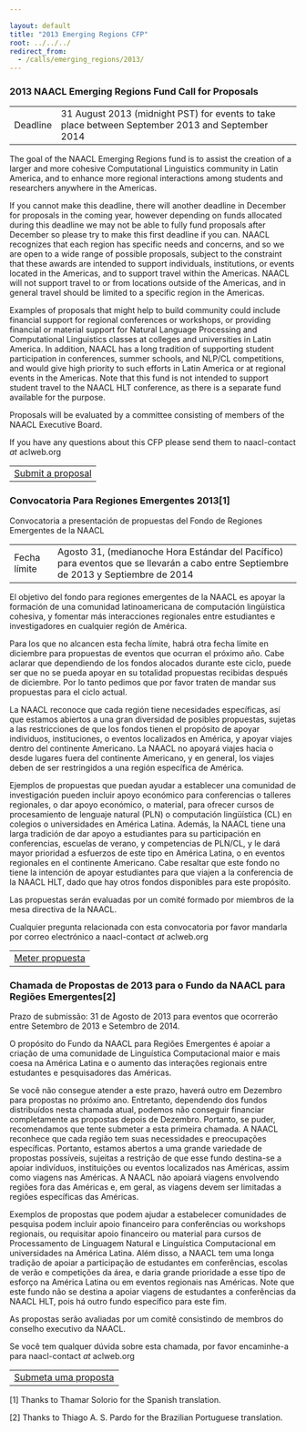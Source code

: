 ```yaml
---

layout: default
title: "2013 Emerging Regions CFP"
root: ../../../
redirect_from:
  - /calls/emerging_regions/2013/
---
```


### 2013 NAACL Emerging Regions Fund Call for Proposals

|          |                                                                                                  |
|----------|-----------------------------|
| Deadline | 31 August 2013 (midnight PST) for events to take place between September 2013 and September 2014 |

The goal of the NAACL Emerging Regions fund is to assist the creation of a larger and more cohesive Computational Linguistics community in Latin America, and to enhance more regional interactions among students and researchers anywhere in the Americas.

If you cannot make this deadline, there will another deadline in December for proposals in the coming year, however depending on funds allocated during this deadline we may not be able to fully fund proposals after December so please try to make this first deadline if you can. NAACL recognizes that each region has specific needs and concerns, and so we are open to a wide range of possible proposals, subject to the constraint that these awards are intended to support individuals, institutions, or events located in the Americas, and to support travel within the Americas. NAACL will not support travel to or from locations outside of the Americas, and in general travel should be limited to a specific region in the Americas.

Examples of proposals that might help to build community could include financial support for regional conferences or workshops, or providing financial or material support for Natural Language Processing and Computational Linguistics classes at colleges and universities in Latin America. In addition, NAACL has a long tradition of supporting student participation in conferences, summer schools, and NLP/CL competitions, and would give high priority to such efforts in Latin America or at regional events in the Americas. Note that this fund is not intended to support student travel to the NAACL HLT conference, as there is a separate fund available for the purpose.

Proposals will be evaluated by a committee consisting of members of the NAACL Executive Board.

If you have any questions about this CFP please send them to naacl-contact *at* aclweb.org

|                                                                                                            |
|---------------------------------------|
| [Submit a proposal](https://docs.google.com/forms/d/1qE9dg48F_7yuQnXcUD8BZjOiEBb1V9cMfNQZAVKWwis/viewform) |

### Convocatoria Para Regiones Emergentes 2013[1]

Convocatoria a presentación de propuestas del Fondo de Regiones Emergentes de la NAACL

|              |                                                                                                                                      |
|--------------|-----------------------------------------------------------------|
| Fecha límite | Agosto 31, (medianoche Hora Estándar del Pacífico) para eventos que se llevarán a cabo entre Septiembre de 2013 y Septiembre de 2014 |

El objetivo del fondo para regiones emergentes de la NAACL es apoyar la formación de una comunidad latinoamericana de computación lingüística cohesiva, y fomentar más interacciones regionales entre estudiantes e investigadores en cualquier región de América.

Para los que no alcancen esta fecha límite, habrá otra fecha límite en diciembre para propuestas de eventos que ocurran el próximo año. Cabe aclarar que dependiendo de los fondos alocados durante este ciclo, puede ser que no se pueda apoyar en su totalidad propuestas recibidas después de diciembre. Por lo tanto pedimos que por favor traten de mandar sus propuestas para el ciclo actual.

La NAACL reconoce que cada región tiene necesidades específicas, así que estamos abiertos a una gran diversidad de posibles propuestas, sujetas a las restricciones de que los fondos tienen el propósito de apoyar individuos, instituciones, o eventos localizados en América, y apoyar viajes dentro del continente Americano. La NAACL no apoyará viajes hacia o desde lugares fuera del continente Americano, y en general, los viajes deben de ser restringidos a una región específica de América.

Ejemplos de propuestas que puedan ayudar a establecer una comunidad de investigación pueden incluir apoyo económico para conferencias o talleres regionales, o dar apoyo económico, o material, para ofrecer cursos de procesamiento de lenguaje natural (PLN) o computación lingüística (CL) en colegios o universidades en América Latina. Además, la NAACL tiene una larga tradición de dar apoyo a estudiantes para su participación en conferencias, escuelas de verano, y competencias de PLN/CL, y le dará mayor prioridad a esfuerzos de este tipo en América Latina, o en eventos regionales en el continente Americano. Cabe resaltar que este fondo no tiene la intención de apoyar estudiantes para que viajen a la conferencia de la NAACL HLT, dado que hay otros fondos disponibles para este propósito.

Las propuestas serán evaluadas por un comité formado por miembros de la mesa directiva de la NAACL.

Cualquier pregunta relacionada con esta convocatoria por favor mandarla por correo electrónico a naacl-contact *at* aclweb.org

|                                                                                                          |
|-------------------------------------|
| [Meter propuesta](https://docs.google.com/forms/d/1qE9dg48F_7yuQnXcUD8BZjOiEBb1V9cMfNQZAVKWwis/viewform) |

### Chamada de Propostas de 2013 para o Fundo da NAACL para Regiões Emergentes[2]

Prazo de submissão: 31 de Agosto de 2013 para eventos que ocorrerão entre Setembro de 2013 e Setembro de 2014.

O propósito do Fundo da NAACL para Regiões Emergentes é apoiar a criação de uma comunidade de Linguística Computacional maior e mais coesa na América Latina e o aumento das interações regionais entre estudantes e pesquisadores das Américas.

Se você não consegue atender a este prazo, haverá outro em Dezembro para propostas no próximo ano. Entretanto, dependendo dos fundos distribuídos nesta chamada atual, podemos não conseguir financiar completamente as propostas depois de Dezembro. Portanto, se puder, recomendamos que tente submeter a esta primeira chamada. A NAACL reconhece que cada região tem suas necessidades e preocupações específicas. Portanto, estamos abertos a uma grande variedade de propostas possíveis, sujeitas a restrição de que esse fundo destina-se a apoiar indivíduos, instituições ou eventos localizados nas Américas, assim como viagens nas Américas. A NAACL não apoiará viagens envolvendo regiões fora das Américas e, em geral, as viagens devem ser limitadas a regiões específicas das Américas.

Exemplos de propostas que podem ajudar a estabelecer comunidades de pesquisa podem incluir apoio financeiro para conferências ou workshops regionais, ou requisitar apoio financeiro ou material para cursos de Processamento de Linguagem Natural e Linguística Computacional em universidades na América Latina. Além disso, a NAACL tem uma longa tradição de apoiar a participação de estudantes em conferências, escolas de verão e competições da área, e daria grande prioridade a esse tipo de esforço na América Latina ou em eventos regionais nas Américas. Note que este fundo não se destina a apoiar viagens de estudantes a conferências da NAACL HLT, pois há outro fundo específico para este fim.

As propostas serão avaliadas por um comitê consistindo de membros do conselho executivo da NAACL.

Se você tem qualquer dúvida sobre esta chamada, por favor encaminhe-a para naacl-contact *at* aclweb.org

|                                                                                                               |
|------------------------------------------|
| [Submeta uma proposta](https://docs.google.com/forms/d/1qE9dg48F_7yuQnXcUD8BZjOiEBb1V9cMfNQZAVKWwis/viewform) |

[1] Thanks to Thamar Solorio for the Spanish translation.

[2] Thanks to Thiago A. S. Pardo for the Brazilian Portuguese translation.
